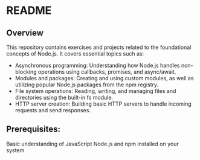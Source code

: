 # README

## Overview

This repository contains exercises and projects related to the foundational concepts of Node.js. It covers essential topics such as:

- Asynchronous programming: Understanding how Node.js handles non-blocking operations using callbacks, promises, and async/await.
- Modules and packages: Creating and using custom modules, as well as utilizing popular Node.js packages from the npm registry.
- File system operations: Reading, writing, and managing files and directories using the built-in fs module.
- HTTP server creation: Building basic HTTP servers to handle incoming requests and send responses.

## Prerequisites:

Basic understanding of JavaScript
Node.js and npm installed on your system
